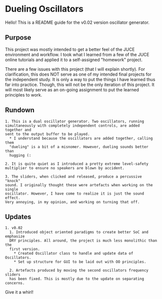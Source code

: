 # Dueling Oscillators

Hello! This is a README guide for the v0.02 version oscillator generator.

## Purpose

This project was mostly intended to get a better feel of the JUCE environment
and workflow. I took what I learned from a few of the JUCE online tutorials and
applied it to a self-assigned "homework" project.

There are a few issues with this project (that I will explain shortly). For
clarification, this does NOT serve as one of my intended final projects for the
independent study. It is only a way to put the things I have learned thus far
into practice. Though, this will not be the only iteration of this project. It
will most likely serve as an on-going assignment to put the learned principles
to work.

## Rundown
	1. This is a dual oscillator generator. Two oscillators, running
	simultaneously with completely independent controls, are added together and
	sent to the output buffer to be played.
	  * I understand because the oscillators are added together, calling them
	  "dueling" is a bit of a misnomer. However, dueling sounds better than
	  hugging (:

	2. It is quite quiet as I introduced a pretty extreme level-safety
	multiplier to ensure no speakers are blown by accident.

	3. The sliders, when clicked and released, produce a percussive "knock"
	sound. I originally thought these were artefacts when working on the single
	oscillator. However, I have come to realize it is just the sound effect.
	Very annoying, in my opinion, and working on turning that off.

## Updates
	1. v0.02
	  1. Introduced object oriented paradigms to create better SoC and emphasize
	  DRY principles. All around, the project is much less monolithic than the
	  first version.
	    * Created Oscillator class to handle and update data of Oscillators.
		* Set up structure for GUI to be laid out with OO principles.

	  2. Artefacts produced by moving the second oscillators frequency sliders
	  has been fixed. This is mostly due to the update on separating concerns.

Give it a whirl!
